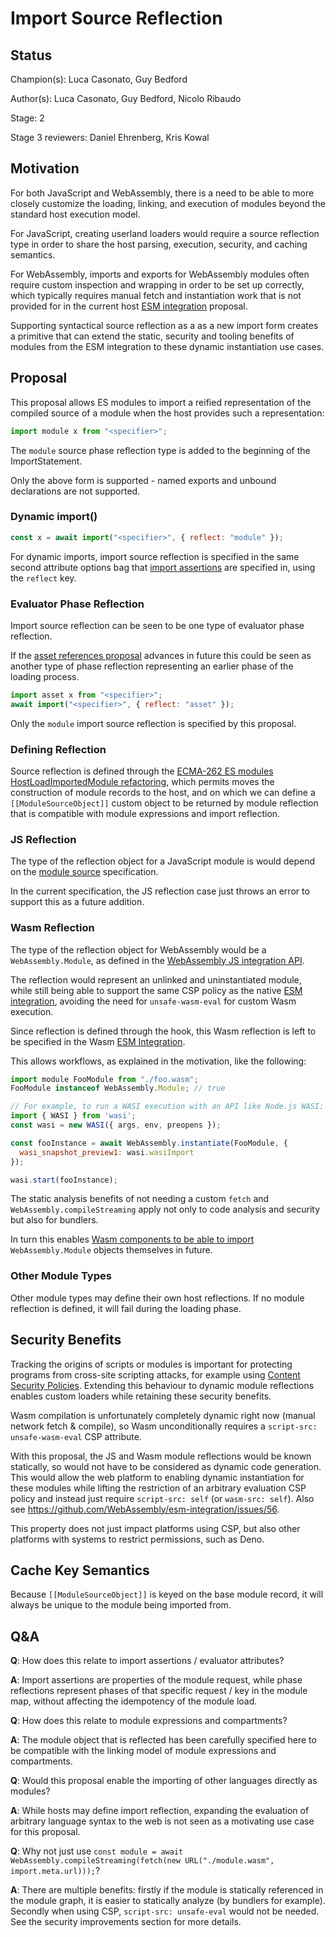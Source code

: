 # Import Source Reflection

## Status

Champion(s): Luca Casonato, Guy Bedford

Author(s): Luca Casonato, Guy Bedford, Nicolo Ribaudo

Stage: 2

Stage 3 reviewers: Daniel Ehrenberg, Kris Kowal

## Motivation

For both JavaScript and WebAssembly, there is a need to be able to more closely
customize the loading, linking, and execution of modules beyond the standard
host execution model.

For JavaScript, creating userland loaders would require a source reflection type
in order to share the host parsing, execution, security, and caching semantics.

For WebAssembly, imports and exports for WebAssembly modules often require custom
inspection and wrapping in order to be set up correctly, which typically requires
manual fetch and instantiation work that is not provided for in the current host
[ESM integration][wasm-esm] proposal.

Supporting syntactical source reflection as a  as a new import form creates a
primitive that can extend the static, security and tooling benefits of modules
from the ESM integration to these dynamic instantiation use cases.

## Proposal

This proposal allows ES modules to import a reified representation of the
compiled source of a module when the host provides such a representation:

```js
import module x from "<specifier>";
```

The `module` source phase reflection type is added to the beginning of the
ImportStatement.

Only the above form is supported - named exports and unbound declarations are
not supported.

### Dynamic import()

```js
const x = await import("<specifier>", { reflect: "module" });
```

For dynamic imports, import source reflection is specified in the same second
attribute options bag that [import assertions]() are specified in, using the
`reflect` key.

### Evaluator Phase Reflection

Import source reflection can be seen to be one type of evaluator phase
reflection.

If the [asset references proposal][] advances in future this could be seen
as another type of phase reflection representing an earlier phase of the
loading process.

```js
import asset x from "<specifier>";
await import("<specifier>", { reflect: "asset" });
```

Only the `module` import source reflection is specified by this proposal.

### Defining Reflection

Source reflection is defined through the [ECMA-262 ES modules HostLoadImportedModule refactoring][],
which permits moves the construction of module records to the host, and on which
we can define a `[[ModuleSourceObject]]` custom object to be returned by module reflection that is
compatible with module expressions and import reflection.

### JS Reflection

The type of the reflection object for a JavaScript module is would depend
on the [module source]()
specification.

In the current specification, the JS reflection case just throws an error
to support this as a future addition.

### Wasm Reflection

The type of the reflection object for WebAssembly would be a
`WebAssembly.Module`, as defined in the [WebAssembly JS integration
API][wasm-js-api].

The reflection would represent an unlinked and uninstantiated module, while
still being able to support the same CSP policy as the native [ESM
integration][wasm-esm], avoiding the need for `unsafe-wasm-eval` for custom Wasm
execution.

Since reflection is defined through the hook, this Wasm reflection is left to
be specified in the Wasm [ESM Integration][wasm-esm].

This allows workflows, as explained in the motivation, like the following:

```js
import module FooModule from "./foo.wasm";
FooModule instanceof WebAssembly.Module; // true

// For example, to run a WASI execution with an API like Node.js WASI:
import { WASI } from 'wasi';
const wasi = new WASI({ args, env, preopens });

const fooInstance = await WebAssembly.instantiate(FooModule, {
  wasi_snapshot_preview1: wasi.wasiImport
});

wasi.start(fooInstance);
```

The static analysis benefits of not needing a custom `fetch` and
`WebAssembly.compileStreaming` apply not only to code analysis and security
but also for bundlers.

In turn this enables [Wasm components to be able to import][]
`WebAssembly.Module` objects themselves in future.

### Other Module Types

Other module types may define their own host reflections. If no module reflection
is defined, it will fail during the loading phase.

## Security Benefits

Tracking the origins of scripts or modules is important for protecting programs
from cross-site scripting attacks, for example using [Content Security
Policies][CSP]. Extending this behaviour to dynamic module reflections enables
custom loaders while retaining these security benefits.

Wasm compilation is unfortunately completely dynamic right now (manual network
fetch & compile), so Wasm unconditionally requires a
`script-src: unsafe-wasm-eval` CSP attribute.

With this proposal, the JS and Wasm module reflections would be known statically,
so would not have to be considered as dynamic code generation. This would allow
the web platform to enabling dynamic instantiation for these modules while
lifting the restriction of an arbitrary evaluation CSP policy and instead just
require `script-src: self` (or `wasm-src: self`). Also see
https://github.com/WebAssembly/esm-integration/issues/56.

This property does not just impact platforms using CSP, but also other platforms
with systems to restrict permissions, such as Deno.

## Cache Key Semantics

Because `[[ModuleSourceObject]]` is keyed on the base module record, it will always
be unique to the module being imported from.

## Q&A

**Q**: How does this relate to import assertions / evaluator attributes?

**A**: Import assertions are properties of the module request, while phase reflections
represent phases of that specific request / key in the module map, without affecting
the idempotency of the module load.

**Q**: How does this relate to module expressions and compartments?

**A**: The module object that is reflected has been carefully specified here to be
compatible with the linking model of module expressions and compartments.

**Q**: Would this proposal enable the importing of other languages directly as
modules?

**A**: While hosts may define import reflection, expanding the evaluation of
arbitrary language syntax to the web is not seen as a motivating use case for
this proposal.

**Q**: Why not just use `const module = await
WebAssembly.compileStreaming(fetch(new URL("./module.wasm",
import.meta.url)));`?

**A**: There are multiple benefits: firstly if the module is statically
referenced in the module graph, it is easier to statically analyze (by bundlers
for example). Secondly when using CSP, `script-src: unsafe-eval` would not be
needed. See the security improvements section for more details.

[CSP]:
    https://developer.mozilla.org/en-US/docs/Web/HTTP/Headers/Content-Security-Policy
[ECMA-262 ES modules HostLoadImportedModule refactoring]:
    https://github.com/tc39/ecma262/pull/2905
[Wasm components to be able to import]:
    https://github.com/WebAssembly/component-model/blob/main/design/mvp/Explainer.md#ESM-integration
[Wasm module object]:
    https://webassembly.github.io/spec/js-api/index.html#modules
[asset references proposal]: https://github.com/tc39/proposal-asset-references
[compartments]: https://github.com/tc39/proposal-compartments
[import assertions]: https://github.com/tc39/proposal-import-assertions/
[module-linking]:
    https://github.com/WebAssembly/module-linking/blob/main/proposals/module-linking/Binary.md#import-section-updates
[module expressions]: https://github.com/tc39/proposal-module-expressions
[module source]: https://github.com/tc39/proposal-compartments/blob/master/0-module-and-module-source.md#modulesource
[wasm-js-api]: https://webassembly.github.io/spec/js-api/#modules
[wasm-esm]:
    https://github.com/WebAssembly/esm-integration/tree/master/proposals/esm-integration
